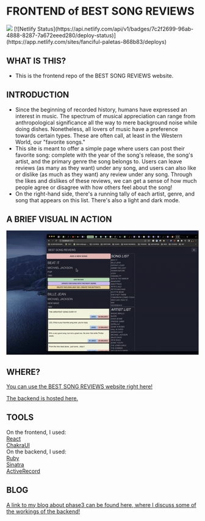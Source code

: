 # FRONTEND of BEST SONG REVIEWS

<!-- <img src="https://img.shields.io/badge/phase3-project-blue?style=flat-square&logo=react"> -->
<img src="https://img.shields.io/badge/phase3-project-blue?style=flat-square&logo=react">
[![Netlify Status](https://api.netlify.com/api/v1/badges/7c2f2699-96ab-4888-8287-7a672eeed280/deploy-status)](https://app.netlify.com/sites/fanciful-paletas-868b83/deploys)

## WHAT IS THIS?
- This is the frontend repo of the BEST SONG REVIEWS website.

## INTRODUCTION

- Since the beginning of recorded history, humans have expressed an interest in music. The spectrum of musical appreciation can range from anthropological significance all the way to mere background noise while doing dishes. Nonetheless, all lovers of music have a preference towards certain types. These are often call, at least in the Western World, our "favorite songs."
- This site is meant to offer a simple page where users can post their favorite song: complete with the year of the song's release, the song's artist, and the primary genre the song belongs to. Users can leave reviews (as many as they want) under any song, and users can also like or dislike (as much as they want) any review under any song. Through the likes and dislikes of these reviews, we can get a sense of how much people agree or disagree with how others feel about the song! 
- On the right-hand side, there's a running tally of each artist, genre, and song that appears on this list. There's also a light and dark mode.

## A BRIEF VISUAL IN ACTION
![add-demo](https://github.com/majaliju/sinatra-react-frontend/blob/main/project3_demo.gif)


## WHERE?
[You can use the BEST SONG REVIEWS website right here!](https://majaliju.com/)<br />

[The backend is hosted here.](https://github.com/majaliju/sinatra-react-backend)<br />


## TOOLS
On the frontend, I used:<br />
[React](https://reactjs.org/)<br />
[ChakraUI](https://chakra-ui.com/)<br />
On the backend, I used:<br />
[Ruby](https://www.ruby-lang.org/en/) <br />
[Sinatra](https://sinatrarb.com/)<br />
[ActiveRecord](https://guides.rubyonrails.org/active_record_basics.html)<br />

## BLOG
[A link to my blog about phase3 can be found here, where I discuss some of the workings of the backend!](https://medium.com/@majalijunyc/the-fun-of-activerecord-associations-and-the-journey-that-lead-me-to-includes-c15cabf0957)

